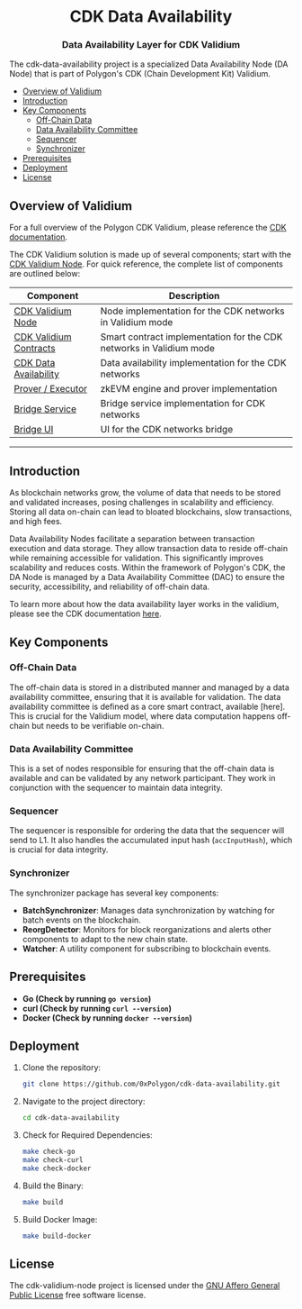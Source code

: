 <div align="center">
<h1>CDK Data Availability</h1>
<h3>Data Availability Layer for CDK Validium</h3>

</div>

<p align="left">
  The cdk-data-availability project is a specialized Data Availability Node (DA Node) that is part of Polygon's CDK (Chain Development Kit) Validium.
</p>

<!-- TOC -->

- [Overview of Validium](#overview-of-validium)
- [Introduction](#introduction)
- [Key Components](#key-components)
  * [Off-Chain Data](#off-chain-data)
  * [Data Availability Committee](#data-availability-committee)
  * [Sequencer](#sequencer)
  * [Synchronizer](#synchronizer)
- [Prerequisites](#prerequisites)
- [Deployment](#deployment)
- [License](#license)

## Overview of Validium

For a full overview of the Polygon CDK Validium, please reference the [CDK documentation](https://wiki.polygon.technology/docs/cdk/).

The CDK Validium solution is made up of several components; start with the [CDK Validium Node](https://github.com/0xPolygon/cdk-validium-node). For quick reference, the complete list of components are outlined below:

| Component                                                                     | Description                                                          |
| ----------------------------------------------------------------------------- | -------------------------------------------------------------------- |
| [CDK Validium Node](https://github.com/0xPolygon/cdk-validium-node)           | Node implementation for the CDK networks in Validium mode            |
| [CDK Validium Contracts](https://github.com/0xPolygon/cdk-validium-contracts) | Smart contract implementation for the CDK networks in Validium mode |
| [CDK Data Availability](https://github.com/0xPolygon/cdk-data-availability)   | Data availability implementation for the CDK networks          |
| [Prover / Executor](https://github.com/0xPolygonHermez/zkevm-prover)          | zkEVM engine and prover implementation                               |
| [Bridge Service](https://github.com/0xPolygonHermez/zkevm-bridge-service)     | Bridge service implementation for CDK networks                       |
| [Bridge UI](https://github.com/0xPolygonHermez/zkevm-bridge-ui)               | UI for the CDK networks bridge                                       |

---

## Introduction

As blockchain networks grow, the volume of data that needs to be stored and validated increases, posing challenges in scalability and efficiency. Storing all data on-chain can lead to bloated blockchains, slow transactions, and high fees.

Data Availability Nodes facilitate a separation between transaction execution and data storage. They allow transaction data to reside off-chain while remaining accessible for validation. This significantly improves scalability and reduces costs. Within the framework of Polygon's CDK, the DA Node is managed by a Data Availability Committee (DAC) to ensure the security, accessibility, and reliability of off-chain data.

To learn more about how the data availability layer works in the validium, please see the CDK documentation [here](https://wiki.polygon.technology/docs/cdk/dac-overview/).

## Key Components

### Off-Chain Data

The off-chain data is stored in a distributed manner and managed by a data availability committee, ensuring that it is available for validation. The data availability committee is defined as a core smart contract, available [here]. This is crucial for the Validium model, where data computation happens off-chain but needs to be verifiable on-chain.

### Data Availability Committee

This is a set of nodes responsible for ensuring that the off-chain data is available and can be validated by any network participant. They work in conjunction with the sequencer to maintain data integrity.

### Sequencer

The sequencer is responsible for ordering the data that the sequencer will send to L1. It also handles the accumulated input hash (`accInputHash`), which is crucial for data integrity.

### Synchronizer

The synchronizer package has several key components:

- **BatchSynchronizer**: Manages data synchronization by watching for batch events on the blockchain.
- **ReorgDetector**: Monitors for block reorganizations and alerts other components to adapt to the new chain state.
- **Watcher**: A utility component for subscribing to blockchain events.

## Prerequisites

- **Go (Check by running `go version`)**
- **curl (Check by running `curl --version`)**
- **Docker (Check by running `docker --version`)**

## Deployment

1. Clone the repository:

    ```bash
    git clone https://github.com/0xPolygon/cdk-data-availability.git
    ```

2. Navigate to the project directory:

    ```bash
    cd cdk-data-availability
    ```

3. Check for Required Dependencies:

    ```bash
    make check-go
    make check-curl
    make check-docker
    ```

4. Build the Binary:

    ```bash
    make build
    ``````

5. Build Docker Image:

    ```bash
    make build-docker
    ```

## License

The cdk-validium-node project is licensed under the [GNU Affero General Public License](LICENSE) free software license.
